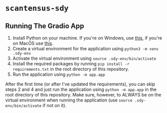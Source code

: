 # `scantensus-sdy`

## Running The Gradio App
 1. Install Python on your machine. If you're on Windows, use [this](https://www.python.org/downloads/), if you're on MacOS use [this](https://docs.brew.sh/Homebrew-and-Python).
 2. Create a virtual environment for the application using `python3 -m venv .sdy-env`
 3. Activate the virtual environment using `source .sdy-env/bin/activate`
 4. Install the required packages by running `pip install -r requirements.txt` in the root directory of this repository.
 5. Run the application using `python -m app.app`

After the first time (or after I've updated the requirements), you can skip steps 2 and 4 and just run the application using `python -m app.app` in the root directory of this repository. Make sure, however, to ALWAYS be on the virtual environment when running the application (use `source .sdy-env/bin/activate` if not on it).